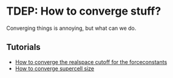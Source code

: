 TDEP: How to converge stuff?
===

Converging things is annoying, but what can we do.

## Tutorials

- [How to converge the realspace cutoff for the forceconstants](./cutoff/README.md)
- [How to converge supercell size](./supercell/README.md)
